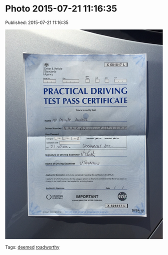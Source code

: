 
# Photo 2015-07-21 11:16:35

Published: 2015-07-21 11:16:35

![](124655161352-0.jpg)

Tags: [deemed](tag-deemed.md) [roadworthy](tag-roadworthy.md)
